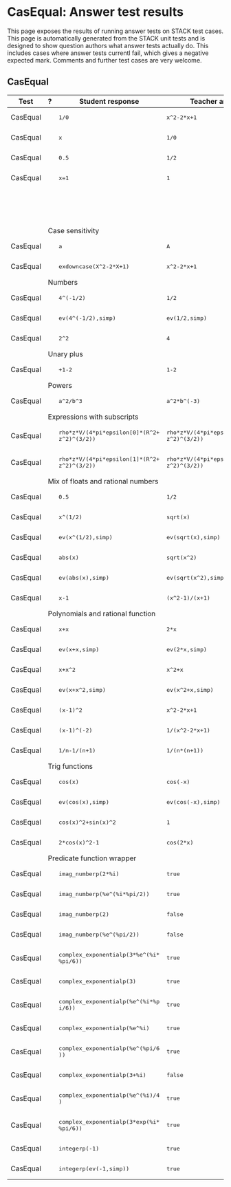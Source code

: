 # CasEqual: Answer test results

This page exposes the results of running answer tests on STACK test cases.  This page is automatically generated from the STACK unit tests and is designed to show question authors what answer tests actually do.  This includes cases where answer tests currentl fail, which gives a negative expected mark.  Comments and further test cases are very welcome.



<h2>CasEqual</h2><div class="no-overflow"><table class="flexible table table-striped table-hover generaltable generalbox stacktestsuite"><thead><tr><th class="header c0" scope="col">Test<div class="commands"></div></th><th class="header c1" scope="col">?<div class="commands"></div></th><th class="header c2" scope="col">Student response<div class="commands"></div></th><th class="header c3" scope="col">Teacher answer<div class="commands"></div></th><th class="header c4" scope="col">Opt<div class="commands"></div></th><th class="header c5" scope="col">Mark<div class="commands"></div></th><th class="header c6" scope="col">Answer note<div class="commands"></div></th>
</tr></thead><tbody>
<tr class="expectedfail">
  <td class="cell c0">CasEqual</td>
  <td class="cell c1"><span style="color:orange;"><i class="fa fa-adjust"></i></span></td>
  <td class="cell c2"><pre>1/0</pre></td>
  <td class="cell c3"><pre>x^2-2*x+1</pre></td>
  <td class="cell c4"></td>
  <td class="cell c5">-1</td>
  <td class="cell c6">ATCASEqual_STACKERROR_SAns.</td>
</tr>
<tr class="expectedfail">
  <td class="cell c0">CasEqual</td>
  <td class="cell c1"><span style="color:orange;"><i class="fa fa-adjust"></i></span></td>
  <td class="cell c2"><pre>x</pre></td>
  <td class="cell c3"><pre>1/0</pre></td>
  <td class="cell c4"></td>
  <td class="cell c5">-1</td>
  <td class="cell c6">ATCASEqual_STACKERROR_TAns.</td>
</tr>
<tr class="pass">
  <td class="cell c0">CasEqual</td>
  <td class="cell c1"><span style="color:green;"><i class="fa fa-check"></i></span></td>
  <td class="cell c2"><pre>0.5</pre></td>
  <td class="cell c3"><pre>1/2</pre></td>
  <td class="cell c4"><pre>x</pre></td>
  <td class="cell c5">0</td>
  <td class="cell c6">ATCASEqual (AlgEquiv-true).</td>
</tr>
<tr class="pass">
  <td class="cell c0">CasEqual</td>
  <td class="cell c1"><span style="color:green;"><i class="fa fa-check"></i></span></td>
  <td class="cell c2"><pre>x=1</pre></td>
  <td class="cell c3"><pre>1</pre></td>
  <td class="cell c4"></td>
  <td class="cell c5">0</td>
  <td class="cell c6">ATCASEqual ATAlgEquiv_TA_not_equation.</td>
</tr>
<tr class="pass">
  <td class="cell c0"><td colspan="2"></td></td>
  <td class="cell c1"><td colspan="4">You have entered an equation, but an equation is not expected here. You may have typed something like "y=2*x+1" when you only needed to type "2*x+1".</td></td>
</tr>
<tr class="notes">
  <td class="cell c0"><td colspan="6">Case sensitivity</td></td>
</tr>
<tr class="pass">
  <td class="cell c0">CasEqual</td>
  <td class="cell c1"><span style="color:green;"><i class="fa fa-check"></i></span></td>
  <td class="cell c2"><pre>a</pre></td>
  <td class="cell c3"><pre>A</pre></td>
  <td class="cell c4"></td>
  <td class="cell c5">0</td>
  <td class="cell c6">ATCASEqual_false.</td>
</tr>
<tr class="pass">
  <td class="cell c0">CasEqual</td>
  <td class="cell c1"><span style="color:green;"><i class="fa fa-check"></i></span></td>
  <td class="cell c2"><pre>exdowncase(X^2-2*X+1)</pre></td>
  <td class="cell c3"><pre>x^2-2*x+1</pre></td>
  <td class="cell c4"></td>
  <td class="cell c5">1</td>
  <td class="cell c6">ATCASEqual_true.</td>
</tr>
<tr class="notes">
  <td class="cell c0"><td colspan="6">Numbers</td></td>
</tr>
<tr class="pass">
  <td class="cell c0">CasEqual</td>
  <td class="cell c1"><span style="color:green;"><i class="fa fa-check"></i></span></td>
  <td class="cell c2"><pre>4^(-1/2)</pre></td>
  <td class="cell c3"><pre>1/2</pre></td>
  <td class="cell c4"></td>
  <td class="cell c5">0</td>
  <td class="cell c6">ATCASEqual (AlgEquiv-true).</td>
</tr>
<tr class="pass">
  <td class="cell c0">CasEqual</td>
  <td class="cell c1"><span style="color:green;"><i class="fa fa-check"></i></span></td>
  <td class="cell c2"><pre>ev(4^(-1/2),simp)</pre></td>
  <td class="cell c3"><pre>ev(1/2,simp)</pre></td>
  <td class="cell c4"></td>
  <td class="cell c5">1</td>
  <td class="cell c6">ATCASEqual_true.</td>
</tr>
<tr class="pass">
  <td class="cell c0">CasEqual</td>
  <td class="cell c1"><span style="color:green;"><i class="fa fa-check"></i></span></td>
  <td class="cell c2"><pre>2^2</pre></td>
  <td class="cell c3"><pre>4</pre></td>
  <td class="cell c4"></td>
  <td class="cell c5">0</td>
  <td class="cell c6">ATCASEqual (AlgEquiv-true).</td>
</tr>
<tr class="notes">
  <td class="cell c0"><td colspan="6">Unary plus</td></td>
</tr>
<tr class="pass">
  <td class="cell c0">CasEqual</td>
  <td class="cell c1"><span style="color:green;"><i class="fa fa-check"></i></span></td>
  <td class="cell c2"><pre>+1-2</pre></td>
  <td class="cell c3"><pre>1-2</pre></td>
  <td class="cell c4"></td>
  <td class="cell c5">0</td>
  <td class="cell c6">ATCASEqual (AlgEquiv-true).</td>
</tr>
<tr class="notes">
  <td class="cell c0"><td colspan="6">Powers</td></td>
</tr>
<tr class="pass">
  <td class="cell c0">CasEqual</td>
  <td class="cell c1"><span style="color:green;"><i class="fa fa-check"></i></span></td>
  <td class="cell c2"><pre>a^2/b^3</pre></td>
  <td class="cell c3"><pre>a^2*b^(-3)</pre></td>
  <td class="cell c4"></td>
  <td class="cell c5">0</td>
  <td class="cell c6">ATCASEqual (AlgEquiv-true).</td>
</tr>
<tr class="notes">
  <td class="cell c0"><td colspan="6">Expressions with subscripts</td></td>
</tr>
<tr class="pass">
  <td class="cell c0">CasEqual</td>
  <td class="cell c1"><span style="color:green;"><i class="fa fa-check"></i></span></td>
  <td class="cell c2"><pre>rho*z*V/(4*pi*epsilon[0]*(R^2+
z^2)^(3/2))</pre></td>
  <td class="cell c3"><pre>rho*z*V/(4*pi*epsilon[0]*(R^2+
z^2)^(3/2))</pre></td>
  <td class="cell c4"></td>
  <td class="cell c5">1</td>
  <td class="cell c6">ATCASEqual_true.</td>
</tr>
<tr class="pass">
  <td class="cell c0">CasEqual</td>
  <td class="cell c1"><span style="color:green;"><i class="fa fa-check"></i></span></td>
  <td class="cell c2"><pre>rho*z*V/(4*pi*epsilon[1]*(R^2+
z^2)^(3/2))</pre></td>
  <td class="cell c3"><pre>rho*z*V/(4*pi*epsilon[0]*(R^2+
z^2)^(3/2))</pre></td>
  <td class="cell c4"></td>
  <td class="cell c5">0</td>
  <td class="cell c6">ATCASEqual_false.</td>
</tr>
<tr class="notes">
  <td class="cell c0"><td colspan="6">Mix of floats and rational numbers</td></td>
</tr>
<tr class="pass">
  <td class="cell c0">CasEqual</td>
  <td class="cell c1"><span style="color:green;"><i class="fa fa-check"></i></span></td>
  <td class="cell c2"><pre>0.5</pre></td>
  <td class="cell c3"><pre>1/2</pre></td>
  <td class="cell c4"></td>
  <td class="cell c5">0</td>
  <td class="cell c6">ATCASEqual (AlgEquiv-true).</td>
</tr>
<tr class="pass">
  <td class="cell c0">CasEqual</td>
  <td class="cell c1"><span style="color:green;"><i class="fa fa-check"></i></span></td>
  <td class="cell c2"><pre>x^(1/2)</pre></td>
  <td class="cell c3"><pre>sqrt(x)</pre></td>
  <td class="cell c4"></td>
  <td class="cell c5">0</td>
  <td class="cell c6">ATCASEqual (AlgEquiv-true).</td>
</tr>
<tr class="pass">
  <td class="cell c0">CasEqual</td>
  <td class="cell c1"><span style="color:green;"><i class="fa fa-check"></i></span></td>
  <td class="cell c2"><pre>ev(x^(1/2),simp)</pre></td>
  <td class="cell c3"><pre>ev(sqrt(x),simp)</pre></td>
  <td class="cell c4"></td>
  <td class="cell c5">1</td>
  <td class="cell c6">ATCASEqual_true.</td>
</tr>
<tr class="pass">
  <td class="cell c0">CasEqual</td>
  <td class="cell c1"><span style="color:green;"><i class="fa fa-check"></i></span></td>
  <td class="cell c2"><pre>abs(x)</pre></td>
  <td class="cell c3"><pre>sqrt(x^2)</pre></td>
  <td class="cell c4"></td>
  <td class="cell c5">0</td>
  <td class="cell c6">ATCASEqual (AlgEquiv-true).</td>
</tr>
<tr class="pass">
  <td class="cell c0">CasEqual</td>
  <td class="cell c1"><span style="color:green;"><i class="fa fa-check"></i></span></td>
  <td class="cell c2"><pre>ev(abs(x),simp)</pre></td>
  <td class="cell c3"><pre>ev(sqrt(x^2),simp)</pre></td>
  <td class="cell c4"></td>
  <td class="cell c5">1</td>
  <td class="cell c6">ATCASEqual_true.</td>
</tr>
<tr class="pass">
  <td class="cell c0">CasEqual</td>
  <td class="cell c1"><span style="color:green;"><i class="fa fa-check"></i></span></td>
  <td class="cell c2"><pre>x-1</pre></td>
  <td class="cell c3"><pre>(x^2-1)/(x+1)</pre></td>
  <td class="cell c4"></td>
  <td class="cell c5">0</td>
  <td class="cell c6">ATCASEqual (AlgEquiv-true).</td>
</tr>
<tr class="notes">
  <td class="cell c0"><td colspan="6">Polynomials and rational function</td></td>
</tr>
<tr class="pass">
  <td class="cell c0">CasEqual</td>
  <td class="cell c1"><span style="color:green;"><i class="fa fa-check"></i></span></td>
  <td class="cell c2"><pre>x+x</pre></td>
  <td class="cell c3"><pre>2*x</pre></td>
  <td class="cell c4"></td>
  <td class="cell c5">0</td>
  <td class="cell c6">ATCASEqual (AlgEquiv-true).</td>
</tr>
<tr class="pass">
  <td class="cell c0">CasEqual</td>
  <td class="cell c1"><span style="color:green;"><i class="fa fa-check"></i></span></td>
  <td class="cell c2"><pre>ev(x+x,simp)</pre></td>
  <td class="cell c3"><pre>ev(2*x,simp)</pre></td>
  <td class="cell c4"></td>
  <td class="cell c5">1</td>
  <td class="cell c6">ATCASEqual_true.</td>
</tr>
<tr class="pass">
  <td class="cell c0">CasEqual</td>
  <td class="cell c1"><span style="color:green;"><i class="fa fa-check"></i></span></td>
  <td class="cell c2"><pre>x+x^2</pre></td>
  <td class="cell c3"><pre>x^2+x</pre></td>
  <td class="cell c4"></td>
  <td class="cell c5">0</td>
  <td class="cell c6">ATCASEqual (AlgEquiv-true).</td>
</tr>
<tr class="pass">
  <td class="cell c0">CasEqual</td>
  <td class="cell c1"><span style="color:green;"><i class="fa fa-check"></i></span></td>
  <td class="cell c2"><pre>ev(x+x^2,simp)</pre></td>
  <td class="cell c3"><pre>ev(x^2+x,simp)</pre></td>
  <td class="cell c4"></td>
  <td class="cell c5">1</td>
  <td class="cell c6">ATCASEqual_true.</td>
</tr>
<tr class="pass">
  <td class="cell c0">CasEqual</td>
  <td class="cell c1"><span style="color:green;"><i class="fa fa-check"></i></span></td>
  <td class="cell c2"><pre>(x-1)^2</pre></td>
  <td class="cell c3"><pre>x^2-2*x+1</pre></td>
  <td class="cell c4"></td>
  <td class="cell c5">0</td>
  <td class="cell c6">ATCASEqual (AlgEquiv-true).</td>
</tr>
<tr class="pass">
  <td class="cell c0">CasEqual</td>
  <td class="cell c1"><span style="color:green;"><i class="fa fa-check"></i></span></td>
  <td class="cell c2"><pre>(x-1)^(-2)</pre></td>
  <td class="cell c3"><pre>1/(x^2-2*x+1)</pre></td>
  <td class="cell c4"></td>
  <td class="cell c5">0</td>
  <td class="cell c6">ATCASEqual (AlgEquiv-true).</td>
</tr>
<tr class="pass">
  <td class="cell c0">CasEqual</td>
  <td class="cell c1"><span style="color:green;"><i class="fa fa-check"></i></span></td>
  <td class="cell c2"><pre>1/n-1/(n+1)</pre></td>
  <td class="cell c3"><pre>1/(n*(n+1))</pre></td>
  <td class="cell c4"></td>
  <td class="cell c5">0</td>
  <td class="cell c6">ATCASEqual (AlgEquiv-true).</td>
</tr>
<tr class="notes">
  <td class="cell c0"><td colspan="6">Trig functions</td></td>
</tr>
<tr class="pass">
  <td class="cell c0">CasEqual</td>
  <td class="cell c1"><span style="color:green;"><i class="fa fa-check"></i></span></td>
  <td class="cell c2"><pre>cos(x)</pre></td>
  <td class="cell c3"><pre>cos(-x)</pre></td>
  <td class="cell c4"></td>
  <td class="cell c5">0</td>
  <td class="cell c6">ATCASEqual (AlgEquiv-true).</td>
</tr>
<tr class="pass">
  <td class="cell c0">CasEqual</td>
  <td class="cell c1"><span style="color:green;"><i class="fa fa-check"></i></span></td>
  <td class="cell c2"><pre>ev(cos(x),simp)</pre></td>
  <td class="cell c3"><pre>ev(cos(-x),simp)</pre></td>
  <td class="cell c4"></td>
  <td class="cell c5">1</td>
  <td class="cell c6">ATCASEqual_true.</td>
</tr>
<tr class="pass">
  <td class="cell c0">CasEqual</td>
  <td class="cell c1"><span style="color:green;"><i class="fa fa-check"></i></span></td>
  <td class="cell c2"><pre>cos(x)^2+sin(x)^2</pre></td>
  <td class="cell c3"><pre>1</pre></td>
  <td class="cell c4"></td>
  <td class="cell c5">0</td>
  <td class="cell c6">ATCASEqual (AlgEquiv-true).</td>
</tr>
<tr class="pass">
  <td class="cell c0">CasEqual</td>
  <td class="cell c1"><span style="color:green;"><i class="fa fa-check"></i></span></td>
  <td class="cell c2"><pre>2*cos(x)^2-1</pre></td>
  <td class="cell c3"><pre>cos(2*x)</pre></td>
  <td class="cell c4"></td>
  <td class="cell c5">0</td>
  <td class="cell c6">ATCASEqual (AlgEquiv-true).</td>
</tr>
<tr class="notes">
  <td class="cell c0"><td colspan="6">Predicate function wrapper</td></td>
</tr>
<tr class="pass">
  <td class="cell c0">CasEqual</td>
  <td class="cell c1"><span style="color:green;"><i class="fa fa-check"></i></span></td>
  <td class="cell c2"><pre>imag_numberp(2*%i)</pre></td>
  <td class="cell c3"><pre>true</pre></td>
  <td class="cell c4"></td>
  <td class="cell c5">1</td>
  <td class="cell c6">ATCASEqual_true.</td>
</tr>
<tr class="pass">
  <td class="cell c0">CasEqual</td>
  <td class="cell c1"><span style="color:green;"><i class="fa fa-check"></i></span></td>
  <td class="cell c2"><pre>imag_numberp(%e^(%i*%pi/2))</pre></td>
  <td class="cell c3"><pre>true</pre></td>
  <td class="cell c4"></td>
  <td class="cell c5">1</td>
  <td class="cell c6">ATCASEqual_true.</td>
</tr>
<tr class="pass">
  <td class="cell c0">CasEqual</td>
  <td class="cell c1"><span style="color:green;"><i class="fa fa-check"></i></span></td>
  <td class="cell c2"><pre>imag_numberp(2)</pre></td>
  <td class="cell c3"><pre>false</pre></td>
  <td class="cell c4"></td>
  <td class="cell c5">1</td>
  <td class="cell c6">ATCASEqual_true.</td>
</tr>
<tr class="pass">
  <td class="cell c0">CasEqual</td>
  <td class="cell c1"><span style="color:green;"><i class="fa fa-check"></i></span></td>
  <td class="cell c2"><pre>imag_numberp(%e^(%pi/2))</pre></td>
  <td class="cell c3"><pre>false</pre></td>
  <td class="cell c4"></td>
  <td class="cell c5">1</td>
  <td class="cell c6">ATCASEqual_true.</td>
</tr>
<tr class="pass">
  <td class="cell c0">CasEqual</td>
  <td class="cell c1"><span style="color:green;"><i class="fa fa-check"></i></span></td>
  <td class="cell c2"><pre>complex_exponentialp(3*%e^(%i*
%pi/6))</pre></td>
  <td class="cell c3"><pre>true</pre></td>
  <td class="cell c4"></td>
  <td class="cell c5">1</td>
  <td class="cell c6">ATCASEqual_true.</td>
</tr>
<tr class="pass">
  <td class="cell c0">CasEqual</td>
  <td class="cell c1"><span style="color:green;"><i class="fa fa-check"></i></span></td>
  <td class="cell c2"><pre>complex_exponentialp(3)</pre></td>
  <td class="cell c3"><pre>true</pre></td>
  <td class="cell c4"></td>
  <td class="cell c5">1</td>
  <td class="cell c6">ATCASEqual_true.</td>
</tr>
<tr class="pass">
  <td class="cell c0">CasEqual</td>
  <td class="cell c1"><span style="color:green;"><i class="fa fa-check"></i></span></td>
  <td class="cell c2"><pre>complex_exponentialp(%e^(%i*%p
i/6))</pre></td>
  <td class="cell c3"><pre>true</pre></td>
  <td class="cell c4"></td>
  <td class="cell c5">1</td>
  <td class="cell c6">ATCASEqual_true.</td>
</tr>
<tr class="pass">
  <td class="cell c0">CasEqual</td>
  <td class="cell c1"><span style="color:green;"><i class="fa fa-check"></i></span></td>
  <td class="cell c2"><pre>complex_exponentialp(%e^%i)</pre></td>
  <td class="cell c3"><pre>true</pre></td>
  <td class="cell c4"></td>
  <td class="cell c5">1</td>
  <td class="cell c6">ATCASEqual_true.</td>
</tr>
<tr class="pass">
  <td class="cell c0">CasEqual</td>
  <td class="cell c1"><span style="color:green;"><i class="fa fa-check"></i></span></td>
  <td class="cell c2"><pre>complex_exponentialp(%e^(%pi/6
))</pre></td>
  <td class="cell c3"><pre>true</pre></td>
  <td class="cell c4"></td>
  <td class="cell c5">1</td>
  <td class="cell c6">ATCASEqual_true.</td>
</tr>
<tr class="pass">
  <td class="cell c0">CasEqual</td>
  <td class="cell c1"><span style="color:green;"><i class="fa fa-check"></i></span></td>
  <td class="cell c2"><pre>complex_exponentialp(3+%i)</pre></td>
  <td class="cell c3"><pre>false</pre></td>
  <td class="cell c4"></td>
  <td class="cell c5">1</td>
  <td class="cell c6">ATCASEqual_true.</td>
</tr>
<tr class="pass">
  <td class="cell c0">CasEqual</td>
  <td class="cell c1"><span style="color:green;"><i class="fa fa-check"></i></span></td>
  <td class="cell c2"><pre>complex_exponentialp(%e^(%i)/4
)</pre></td>
  <td class="cell c3"><pre>true</pre></td>
  <td class="cell c4"></td>
  <td class="cell c5">1</td>
  <td class="cell c6">ATCASEqual_true.</td>
</tr>
<tr class="pass">
  <td class="cell c0">CasEqual</td>
  <td class="cell c1"><span style="color:green;"><i class="fa fa-check"></i></span></td>
  <td class="cell c2"><pre>complex_exponentialp(3*exp(%i*
%pi/6))</pre></td>
  <td class="cell c3"><pre>true</pre></td>
  <td class="cell c4"></td>
  <td class="cell c5">1</td>
  <td class="cell c6">ATCASEqual_true.</td>
</tr>
<tr class="pass">
  <td class="cell c0">CasEqual</td>
  <td class="cell c1"><span style="color:green;"><i class="fa fa-check"></i></span></td>
  <td class="cell c2"><pre>integerp(-1)</pre></td>
  <td class="cell c3"><pre>true</pre></td>
  <td class="cell c4"></td>
  <td class="cell c5">0</td>
  <td class="cell c6">ATCASEqual_false.</td>
</tr>
<tr class="pass">
  <td class="cell c0">CasEqual</td>
  <td class="cell c1"><span style="color:green;"><i class="fa fa-check"></i></span></td>
  <td class="cell c2"><pre>integerp(ev(-1,simp))</pre></td>
  <td class="cell c3"><pre>true</pre></td>
  <td class="cell c4"></td>
  <td class="cell c5">1</td>
  <td class="cell c6">ATCASEqual_true.</td>
</tr></tbody></table></div>